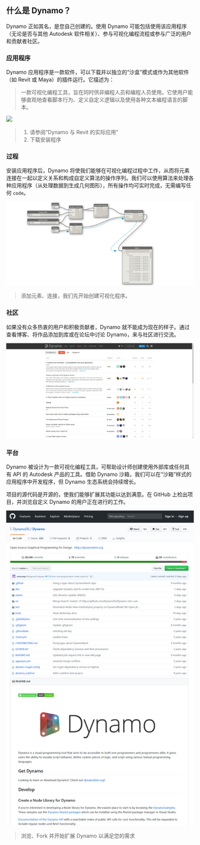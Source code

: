 ## 什么是 Dynamo？

Dynamo 正如其名，是您自己创建的。使用 Dynamo 可能包括使用该应用程序（无论是否与其他 Autodesk 软件相关）、参与可视化编程流程或参与广泛的用户和贡献者社区。

### 应用程序

Dynamo 应用程序是一款软件，可以下载并以独立的“沙盒”模式或作为其他软件（如 Revit 或 Maya）的插件运行。它描述为：

> 一款可视化编程工具，旨在同时供非编程人员和编程人员使用。它使用户能够直观地查看脚本行为、定义自定义逻辑以及使用各种文本编程语言的脚本。

![](/01_Introduction/images/1-2/00-DynamoHomepage.jpg)

> 1. 请参阅“Dynamo 与 Revit 的实际应用”
> 2. 下载安装程序

### 过程

安装应用程序后，Dynamo 将使我们能够在可视化编程过程中工作，从而将元素连接在一起以定义关系和构成自定义算法的操作序列。我们可以使用算法来处理各种应用程序（从处理数据到生成几何图形），所有操作均可实时完成，无需编写任何 `code`。

![A Visual Program](images/1-2/01-ProgramFlow.png)

> 添加元素、连接，我们先开始创建可视化程序。

### 社区

如果没有众多热衷的用户和积极贡献者，Dynamo 就不能成为现在的样子。通过查看博客、将作品添加到库或在论坛中讨论 Dynamo，来与社区进行交流。

![The Forum](images/1-2/02-Community.png)

### 平台

Dynamo 被设计为一款可视化编程工具，可帮助设计师创建使用外部库或任何具有 API 的 Autodesk 产品的工具。借助 Dynamo 沙箱，我们可以在“沙箱”样式的应用程序中开发程序，但 Dynamo 生态系统会持续增长。

项目的源代码是开源的，使我们能够扩展其功能以达到满意。在 GitHub 上检出项目，并浏览自定义 Dynamo 的用户正在进行的工作。

![The Repo](images/1-2/03-TheRepo.png)

> 浏览、Fork 并开始扩展 Dynamo 以满足您的需求
